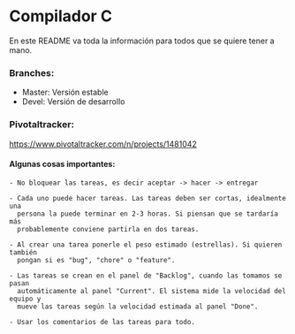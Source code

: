 # Compilador C

En este README va toda la información para todos que se quiere tener a mano.

### Branches:
  * Master: Versión estable
  * Devel:  Versión de desarrollo

### Pivotaltracker:
  https://www.pivotaltracker.com/n/projects/1481042

####  Algunas cosas importantes:
    - No bloquear las tareas, es decir aceptar -> hacer -> entregar

    - Cada uno puede hacer tareas. Las tareas deben ser cortas, idealmente una
      persona la puede terminar en 2-3 horas. Si piensan que se tardaría más
      probablemente conviene partirla en dos tareas.

    - Al crear una tarea ponerle el peso estimado (estrellas). Si quieren también
      pongan si es "bug", "chore" o "feature".

    - Las tareas se crean en el panel de "Backlog", cuando las tomamos se pasan
      automáticamente al panel "Current". El sistema mide la velocidad del equipo y
      mueve las tareas según la velocidad estimada al panel "Done".

    - Usar los comentarios de las tareas para todo.
